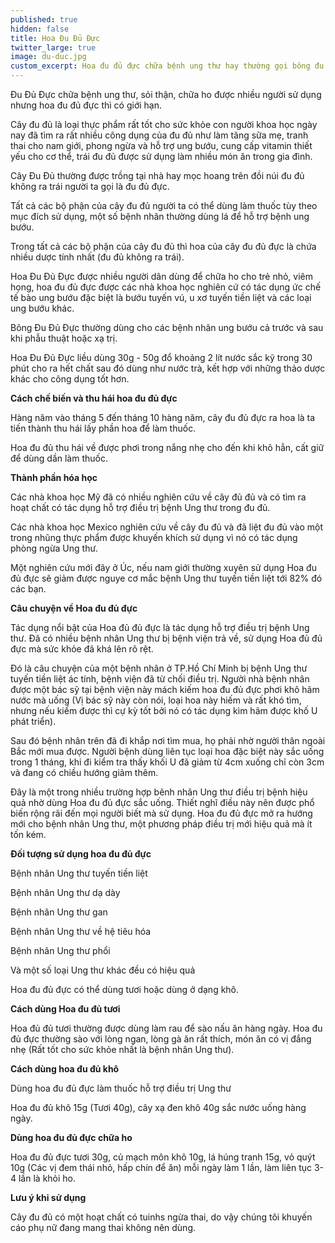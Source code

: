 ```yaml
---
published: true
hidden: false
title: Hoa Đu Đủ Đực
twitter_large: true
image: du-duc.jpg
custom_excerpt: Hoa đu đủ đực chữa bệnh ung thư hay thường gọi bông đu đủ đực.
---
```



Đu Đủ Đực chữa bệnh ung thư, sỏi thận, chữa ho được nhiều người sử dụng nhưng hoa đu đủ đực thì có giới hạn.

Cây đu đủ là loại thực phẩm rất tốt cho sức khỏe con người khoa học ngày nay đã tìm ra rất nhiều công dụng của đu đủ như làm tăng sữa mẹ, tranh thai cho nam giới, phong ngừa và hỗ trợ ung bướu, cung cấp vitamin thiết yếu cho cơ thể, trái đu đủ được sử dụng làm nhiều món ăn trong gia đình.

Cây Đu Đủ thường được trồng tại nhà hay mọc hoang trên đồi núi đu đủ không ra trái người ta gọi là đu đủ đực.

Tất cả các bộ phận của cây đu đủ người ta có thể dùng làm thuốc tùy theo mục đích sử dụng, một số bệnh nhân thường dùng lá để hỗ trợ bệnh ung bướu.

Trong tất cả các bộ phận của cây đu đủ thì hoa của cây đu đủ đực là chứa nhiều dược tính nhất (đu đủ không ra trái).

Hoa Đu Đủ Đực được nhiều người dân dùng để chữa ho cho trẻ nhỏ, viêm họng, hoa đu đủ đực được các nhà khoa học nghiên cứ có tác dụng ức chế tế bào ung bướu đặc biệt là bướu tuyến vú, u xơ tuyến tiền liệt và các loại ung bướu khác.

Bông Đu Đủ Đực thường dùng cho các bệnh nhân ung bướu cả trước và sau khi phẫu thuật hoặc xạ trị.

Hoa Đu Đủ Đực liều dùng 30g - 50g đổ khoảng 2 lít nước sắc kỹ trong 30 phút cho ra hết chất sau đó dùng như nước trà, kết hợp với những thảo dược khác cho công dụng tốt hơn.

**Cách chế biến và thu hái hoa đu đủ đực**

Hàng năm vào tháng 5 đến tháng 10 hàng năm, cây đu đủ đực ra hoa là ta tiến thành thu hái lấy phần hoa để làm thuốc.

Hoa đu đủ thu hái về được phơi trong nắng nhẹ cho đến khi khô hẳn, cất giữ để dùng dần làm thuốc.

**Thành phần hóa học**

Các nhà khoa học Mỹ đã có nhiều nghiên cứu về cây đủ đủ và có tìm ra hoạt chất có tác dụng hỗ trợ điều trị bệnh Ung thư trong đu đủ.

Các nhà khoa học Mexico nghiên cứu về cây đu đủ và đã liệt đu đủ vào một trong nhũng thực phẩm được khuyến khích sử dụng vì nó có tác dụng phòng ngừa Ung thư.

Một nghiên cứu mới đây ở Úc, nếu nam giới thường xuyên sử dụng Hoa đu đủ đực sẽ giảm được nguye cơ mắc bệnh Ung thư tuyến tiền liệt tới 82% đó các bạn.

**Câu chuyện về Hoa đu đủ đực**

Tác dụng nổi bật của Hoa đủ đủ đực là tác dụng hỗ trợ điều trị bệnh Ung thư. Đã có nhiều bệnh nhân Ung thư bị bệnh viện trả về, sử dụng Hoa đủ đủ đực mà sức khỏe đã khá lên rõ rệt.

Đó là câu chuyện của một bệnh nhân ở TP.Hồ Chí Minh bị bệnh Ung thư tuyến tiền liệt ác tính, bệnh viện đã từ chối điều trị. Người nhà bệnh nhân được một bác sỹ tại bệnh viện này mách kiếm hoa đu đủ đực phơi khô hãm nước mà uống (Vị bác sỹ này còn nói, loại hoa này hiếm và rất khó tìm, nhưng nếu kiếm được thì cự kỳ tốt bởi nó có tác dụng kìm hãm được khố U phát triển).

Sau đó bệnh nhân trên đã đi khắp nơi tìm mua, họ phải nhờ người thân ngoài Bắc mới mua được. Người bệnh dùng liên tục loại hoa đặc biệt này sắc uống trong 1 tháng, khi đi kiểm tra thấy khối U đã giảm từ 4cm xuống chỉ còn 3cm và đang có chiều hướng giảm thêm.

Đây là một trong nhiều trường hợp bênh nhân Ung thư điều trị bệnh hiệu quả nhờ dùng Hoa đu đủ đực sắc uống. Thiết nghĩ điều này nên được phổ biến rộng rãi đến mọi người biết mà sử dụng. Hoa đu đủ đực mở ra hướng mới cho bệnh nhân Ung thư, một phương pháp điều trị mới hiệu quả mà ít tốn kém.

**Đối tượng sử dụng hoa đu đủ đực**

Bệnh nhân Ung thư tuyến tiền liệt

Bệnh nhân Ung thư dạ dày

Bệnh nhân Ung thư gan

Bệnh nhân Ung thư về hệ tiêu hóa

Bệnh nhân Ung thư phổi

Và một số loại Ung thư khác đều có hiệu quả

Hoa đu đủ đực có thể dùng tươi hoặc dùng ở dạng khô.

**Cách dùng Hoa đu đủ tươi**

Hoa đủ đủ tươi thường được dùng làm rau để sào nấu ăn hàng ngày. Hoa đu đủ đực thường sào với lòng ngan, lòng gà ăn rất thích, món ăn có vị đắng nhẹ (Rất tốt cho sức khỏe nhất là bệnh nhân Ung thư).

**Cách dùng hoa đu đủ khô**

Dùng hoa đu đủ đực làm thuốc hỗ trợ điều trị Ung thư

Hoa đu đủ khô 15g (Tươi 40g), cây xạ đen khô 40g sắc nước uống hàng ngày.

**Dùng hoa đu đủ đực chữa ho**

Hoa đu đủ đực tươi 30g, củ mạch môn khô 10g, lá húng tranh 15g, vỏ quýt 10g (Các vị đem thái nhỏ, hấp chín để ăn) mỗi ngày làm 1 lần, làm liên tục 3-4 lần là khỏi ho.

**Lưu ý khi sử dụng**

Cây đu đủ có một hoạt chất có tuinhs ngừa thai, do vậy chúng tôi khuyến cáo phụ nữ đang mang thai không nên dùng.